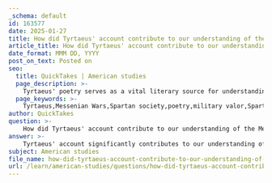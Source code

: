 ```yaml
---
_schema: default
id: 163577
date: 2025-01-27
title: How did Tyrtaeus' account contribute to our understanding of the Messenian Wars?
article_title: How did Tyrtaeus' account contribute to our understanding of the Messenian Wars?
date_format: MMM DD, YYYY
post_on_text: Posted on
seo:
  title: QuickTakes | American studies
  page_description: >-
    Tyrtaeus' poetry serves as a vital literary source for understanding the Messenian Wars, celebrating Spartan military achievements and providing insights into the societal values and dynamics during this period.
  page_keywords: >-
    Tyrtaeus,Messenian Wars,Spartan society,poetry,military valor,Spartan identity,helot system,cultural insights,historical context,lyric poetry
author: QuickTakes
question: >-
    How did Tyrtaeus' account contribute to our understanding of the Messenian Wars?
answer: >-
    Tyrtaeus' account significantly contributes to our understanding of the Messenian Wars through his poetry, which serves as a vital literary source documenting these conflicts. His works not only celebrate Spartan military achievements but also provide insights into the values and ethos of Spartan society during this tumultuous period.\n\n1. **Celebration of Valor and Military Ethos**: Tyrtaeus' poetry emphasizes the bravery and valor of Spartan warriors, portraying them as heroic figures fighting for their homeland. This portrayal helps us understand the cultural importance of martial prowess in Spartan society and how it was integral to their identity.\n\n2. **Narrative of the Wars**: The fragments of Tyrtaeus' poetry narrate the events of the Messenian Wars, offering a perspective on the motivations behind the conflicts and the experiences of the soldiers. His works highlight the struggles faced by Spartans and the significance of these wars in establishing Sparta as a dominant power in the region.\n\n3. **Impact on Spartan Society**: The Messenian Wars led to the establishment of the helot system, where conquered Messenians were forced into servitude. Tyrtaeus' writings reflect the societal changes that arose from these conflicts, including the militarization of Spartan society and the development of a rigid social structure that prioritized the needs of the warrior class.\n\n4. **Cultural Insights**: As a lyric poet, Tyrtaeus provides cultural insights into the values and beliefs of the Spartans. His poetry often invokes themes of honor, loyalty, and the communal spirit, which were essential to Spartan identity and the collective effort during the wars.\n\n5. **Historical Context**: Tyrtaeus' works are among the few surviving literary sources that document the Messenian Wars, filling a gap left by the scarcity of local historical records. His accounts are crucial for historians attempting to reconstruct the events and implications of these conflicts.\n\nIn summary, Tyrtaeus' poetry not only serves as a historical account of the Messenian Wars but also reflects the broader cultural and social dynamics of Sparta during this period, making it an invaluable resource for understanding the significance of these conflicts in shaping Spartan society.
subject: American studies
file_name: how-did-tyrtaeus-account-contribute-to-our-understanding-of-the-messenian-wars.md
url: /learn/american-studies/questions/how-did-tyrtaeus-account-contribute-to-our-understanding-of-the-messenian-wars
---
```


&nbsp;